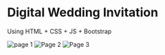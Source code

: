 # Digital Wedding Invitation
Using HTML + CSS + JS + Bootstrap

![page 1](https://github.com/fajrialbasith/FE_Test_FajriAlBasith/assets/47000386/d7c41773-b0a7-4520-adcd-845743644f2a)
![Page 2](https://github.com/fajrialbasith/FE_Test_FajriAlBasith/assets/47000386/0a0d1151-a7fe-4465-8e7c-32395dca6847)
![Page 3](https://github.com/fajrialbasith/FE_Test_FajriAlBasith/assets/47000386/ea6428a4-d4c8-41e2-9fe9-ebc55ef6b90b)

